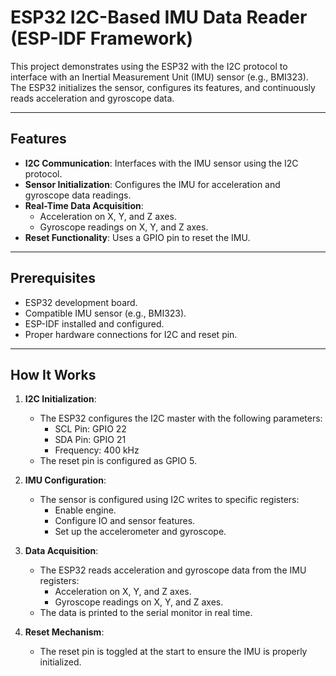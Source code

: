 # ESP32 I2C-Based IMU Data Reader (ESP-IDF Framework)

This project demonstrates using the ESP32 with the I2C protocol to interface with an Inertial Measurement Unit (IMU) sensor (e.g., BMI323). The ESP32 initializes the sensor, configures its features, and continuously reads acceleration and gyroscope data.

---

## Features

- **I2C Communication**: Interfaces with the IMU sensor using the I2C protocol.
- **Sensor Initialization**: Configures the IMU for acceleration and gyroscope data readings.
- **Real-Time Data Acquisition**:
  - Acceleration on X, Y, and Z axes.
  - Gyroscope readings on X, Y, and Z axes.
- **Reset Functionality**: Uses a GPIO pin to reset the IMU.

---

## Prerequisites

- ESP32 development board.
- Compatible IMU sensor (e.g., BMI323).
- ESP-IDF installed and configured.
- Proper hardware connections for I2C and reset pin.

---

## How It Works

1. **I2C Initialization**:

   - The ESP32 configures the I2C master with the following parameters:
     - SCL Pin: GPIO 22
     - SDA Pin: GPIO 21
     - Frequency: 400 kHz
   - The reset pin is configured as GPIO 5.

2. **IMU Configuration**:

   - The sensor is configured using I2C writes to specific registers:
     - Enable engine.
     - Configure IO and sensor features.
     - Set up the accelerometer and gyroscope.

3. **Data Acquisition**:

   - The ESP32 reads acceleration and gyroscope data from the IMU registers:
     - Acceleration on X, Y, and Z axes.
     - Gyroscope readings on X, Y, and Z axes.
   - The data is printed to the serial monitor in real time.

4. **Reset Mechanism**:
   - The reset pin is toggled at the start to ensure the IMU is properly initialized.
